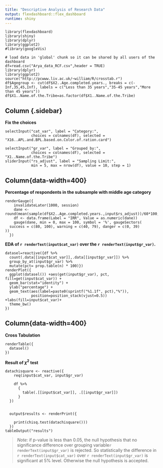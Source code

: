 ```yaml
---
title: "Descriptive Analysis of Research Data"
output: flexdashboard::flex_dashboard
runtime: shiny
---
```


```{r setup, include=FALSE}
library(flexdashboard)
library(shiny)
library(dplyr)
library(ggplot2)
#library(googleVis)
```

```{r global, include=FALSE}
# load data in 'global' chunk so it can be shared by all users of the dashboard
df=read.csv("Arya_data_RCF.csv",header = TRUE)
library(dplyr)
library(ggplot2)
source("http://pcwww.liv.ac.uk/~william/R/crosstab.r")
df$Agegroup <- cut(df$X2..Age.completed.years., breaks = c(-Inf,35,45,Inf), labels = c("Less than 35 years","35-45 years","More than 45 years"))
df$X1..Name.of.the.Tribe=as.factor(df$X1..Name.of.the.Tribe)
```

Column {.sidebar}
-----------------------------------------------------------------------

**Fix the choices**

```{r}
selectInput("cat_var", label = "Category:",
            choices = colnames(df), selected = "X16..APL.and.BPL.based.on.Color.of.ration.card")

selectInput("gr_var", label = "Grouped by:",
            choices = colnames(df), selected = "X1..Name.of.the.Tribe")
sliderInput("rs_adjust", label = "Sampling Limit:",
            min = 5, max = nrow(df), value = 10, step = 1)
```

Column{data-width=400}
-----------------------------------------------------------------------

**Percentage of respondents in the subsample with middle age category**

```{r}
renderGauge({
    invalidateLater(1000, session)
    dane <- round(mean(sample(df$X2..Age.completed.years.,input$rs_adjust))/60*100,2)
    df <- data.frame(Label = "IRR", Value = as.numeric(dane))
    gauge(dane, min = 0, max = 100, symbol = '%', gaugeSectors(
  success = c(80, 100), warning = c(40, 79), danger = c(0, 39)
))
  })
```


**EDA of `r renderText(input$cat_var)` over the `r renderText(input$gr_var)`.**

```{r,fig.width=20, fig.height=11}
datasel=reactive({df %>%
  count(.data[[input$cat_var]],.data[[input$gr_var]]) %>%       
  group_by_at(input$gr_var) %>%
  mutate(pct= prop.table(n) * 100)})
renderPlot({
  ggplot(datasel()) +aes(get(input$gr_var), pct, fill=get(input$cat_var)) +
  geom_bar(stat="identity") +
  ylab("percentage") +
  geom_text(aes(label=paste0(sprintf("%1.1f", pct),"%")),
            position=position_stack(vjust=0.5)) +labs(fill=input$cat_var)+
  theme_bw()
})
```

Column{data-width=400}
-----------------------------------------------------------------------


**Cross Tabulation**

```{r}
renderTable({
  datasel()
})
```

**Result of $\chi^2$ test**

```{r}
datachisquare <- reactive({
    req(input$cat_var, input$gr_var)

    df %>%
      {
        table(.[[input$cat_var]], .[[input$gr_var]])
      }
  })


  output$results <- renderPrint({

    print(chisq.test(datachisquare()))
  })
tableOutput("results")
```


>*Note:* if p-value is less than 0.05, the null hypothesis that  no significance difference over grouping variable`r renderText(input$gr_var)`  is rejected. So statistically the difference in `r renderText(input$cat_var)` over `r renderText(input$gr_var)` is significant at 5% level. Otherwise the null hypothesis is accepted.
